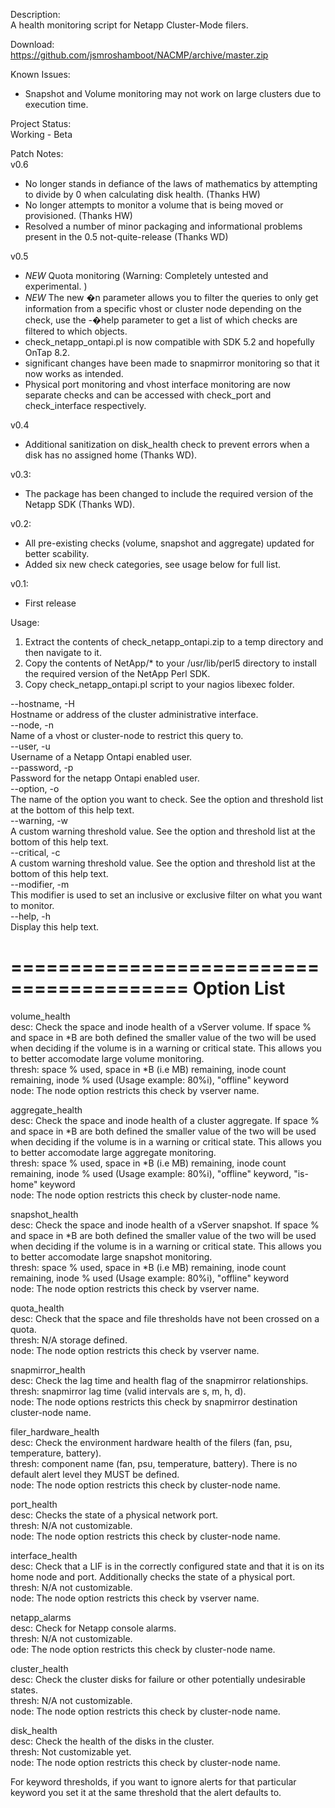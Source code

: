 Description:  
A health monitoring script for Netapp Cluster-Mode filers.

Download:  
https://github.com/jsmroshamboot/NACMP/archive/master.zip

Known Issues:  
- Snapshot and Volume monitoring may not work on large clusters due to execution time.

Project Status:  
Working - Beta

Patch Notes:  
v0.6
- No longer stands in defiance of the laws of mathematics by attempting to divide by 0 when calculating disk health. (Thanks HW)
- No longer attempts to monitor a volume that is being moved or provisioned. (Thanks HW)
- Resolved a number of minor packaging and informational problems present in the 0.5 not-quite-release (Thanks WD)

v0.5
- *NEW* Quota monitoring (Warning: Completely untested and experimental. )
- *NEW* The new �n parameter allows you to filter the queries to only get information from a specific vhost or cluster node depending on the check, use the -�help parameter to get a list of which checks are filtered to which objects.
- check_netapp_ontapi.pl is now compatible with SDK 5.2 and hopefully OnTap 8.2.
- significant changes have been made to snapmirror monitoring so that it now works as intended.
- Physical port monitoring and vhost interface monitoring are now separate checks and can be accessed with check_port and check_interface respectively.

v0.4
- Additional sanitization on disk_health check to prevent errors when a disk has no assigned home (Thanks WD).

v0.3:
- The package has been changed to include the required version of the Netapp SDK (Thanks WD).

v0.2:
- All pre-existing checks (volume, snapshot and aggregate) updated for better scability.
- Added six new check categories, see usage below for full list.

v0.1:
- First release

Usage:  
1. Extract the contents of check_netapp_ontapi.zip to a temp directory and then navigate to it.  
2. Copy the contents of NetApp/* to your /usr/lib/perl5 directory to install the required version of the NetApp Perl SDK.  
3. Copy check_netapp_ontapi.pl script to your nagios libexec folder.

--hostname, -H  
Hostname or address of the cluster administrative interface.  
--node, -n  
Name of a vhost or cluster-node to restrict this query to.   
--user, -u  
Username of a Netapp Ontapi enabled user.  
--password, -p  
Password for the netapp Ontapi enabled user.  
--option, -o  
The name of the option you want to check. See the option and threshold list at the bottom of this help text.  
--warning, -w  
A custom warning threshold value. See the option and threshold list at the bottom of this help text.  
--critical, -c  
A custom warning threshold value. See the option and threshold list at the bottom of this help text.  
--modifier, -m  
This modifier is used to set an inclusive or exclusive filter on what you want to monitor.  
--help, -h  
Display this help text.

=========================================
Option List
=========================================
volume_health  
desc: Check the space and inode health of a vServer volume. If space % and space in *B are both defined the smaller value of the two will be used when deciding if the volume is in a warning or critical state. This allows you to better accomodate large volume monitoring.  
thresh: space % used, space in *B (i.e MB) remaining, inode count remaining, inode % used (Usage example: 80%i), "offline" keyword  
node: The node option restricts this check by vserver name.  

aggregate_health  
desc: Check the space and inode health of a cluster aggregate. If space % and space in *B are both defined the smaller value of the two will be used when deciding if the volume is in a warning or critical state. This allows you to better accomodate large aggregate monitoring.  
thresh: space % used, space in *B (i.e MB) remaining, inode count remaining, inode % used (Usage example: 80%i), "offline" keyword, "is-home" keyword  
node: The node option restricts this check by cluster-node name.  

snapshot_health  
desc: Check the space and inode health of a vServer snapshot. If space % and space in *B are both defined the smaller value of the two will be used when deciding if the volume is in a warning or critical state. This allows you to better accomodate large snapshot monitoring.  
thresh: space % used, space in *B (i.e MB) remaining, inode count remaining, inode % used (Usage example: 80%i), "offline" keyword  
node: The node option restricts this check by vserver name.  

quota_health  
desc: Check that the space and file thresholds have not been crossed on a quota.  
thresh: N/A storage defined.  
node: The node option restricts this check by vserver name.  

snapmirror_health  
desc: Check the lag time and health flag of the snapmirror relationships.  
thresh: snapmirror lag time (valid intervals are s, m, h, d).  
node: The node options restricts this check by snapmirror destination cluster-node name.  

filer_hardware_health  
desc: Check the environment hardware health of the filers (fan, psu, temperature, battery).  
thresh: component name (fan, psu, temperature, battery). There is no default alert level they MUST be defined.  
node: The node option restricts this check by cluster-node name.  

port_health  
desc: Checks the state of a physical network port.  
thresh: N/A not customizable.  
node: The node option restricts this check by cluster-node name.   

interface_health  
desc: Check that a LIF is in the correctly configured state and that it is on its home node and port. Additionally checks the state of a physical port.  
thresh: N/A not customizable.  
node: The node option restricts this check by vserver name.  

netapp_alarms  
desc: Check for Netapp console alarms.  
thresh: N/A not customizable.  
ode: The node option restricts this check by cluster-node name.  

cluster_health  
desc: Check the cluster disks for failure or other potentially undesirable states.  
thresh: N/A not customizable.  
node: The node option restricts this check by cluster-node name.  

disk_health  
desc: Check the health of the disks in the cluster.  
thresh: Not customizable yet.  
node: The node option restricts this check by cluster-node name.  

For keyword thresholds, if you want to ignore alerts for that particular keyword you set it at the same threshold that the alert defaults to.  
